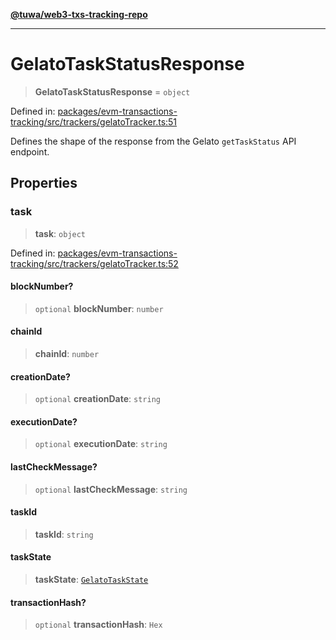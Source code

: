 [**@tuwa/web3-txs-tracking-repo**](../../../README.md)

***

# GelatoTaskStatusResponse

> **GelatoTaskStatusResponse** = `object`

Defined in: [packages/evm-transactions-tracking/src/trackers/gelatoTracker.ts:51](https://github.com/TuwaIO/web3-transactions-tracking/blob/3081a57d5574d8647dc433129ed2c38de6defd83/packages/evm-transactions-tracking/src/trackers/gelatoTracker.ts#L51)

Defines the shape of the response from the Gelato `getTaskStatus` API endpoint.

## Properties

### task

> **task**: `object`

Defined in: [packages/evm-transactions-tracking/src/trackers/gelatoTracker.ts:52](https://github.com/TuwaIO/web3-transactions-tracking/blob/3081a57d5574d8647dc433129ed2c38de6defd83/packages/evm-transactions-tracking/src/trackers/gelatoTracker.ts#L52)

#### blockNumber?

> `optional` **blockNumber**: `number`

#### chainId

> **chainId**: `number`

#### creationDate?

> `optional` **creationDate**: `string`

#### executionDate?

> `optional` **executionDate**: `string`

#### lastCheckMessage?

> `optional` **lastCheckMessage**: `string`

#### taskId

> **taskId**: `string`

#### taskState

> **taskState**: [`GelatoTaskState`](../enumerations/GelatoTaskState.md)

#### transactionHash?

> `optional` **transactionHash**: `Hex`
